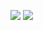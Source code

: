 ![](https://raw.githubusercontent.com/tranduydat/github-stats/master/generated/languages.svg#gh-light-mode-only)
![](https://raw.githubusercontent.com/tranduydat/github-stats/master/generated/languages.svg#gh-light-mode-only)